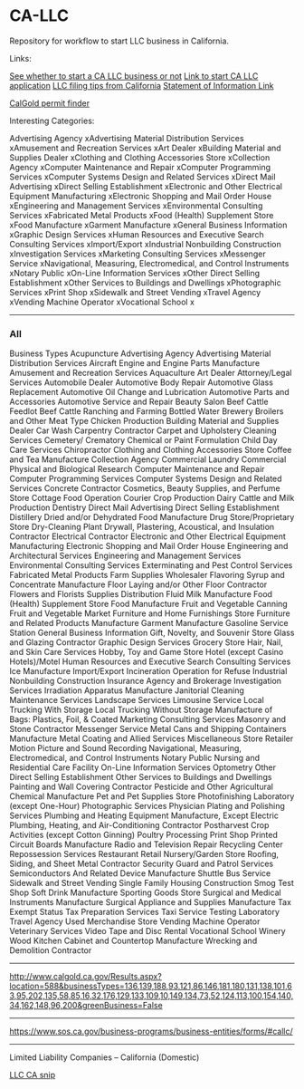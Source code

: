 # CA-LLC
Repository for workflow to start LLC business in California.

Links:


[See whether to start a CA LLC business or not](https://www.ftb.ca.gov/file/business/types/limited-liability-company/index.html)
[Link to start CA LLC application]()
[LLC filing tips from California](https://www.sos.ca.gov/business-programs/business-entities/filing-tips/filing-tips-llc/#llc1)
[Statement of Information Link](https://llcbizfile.sos.ca.gov/SI)

[CalGold permit finder](http://www.calgold.ca.gov/)

Interesting Categories:

Advertising Agency  xAdvertising Material Distribution Services  xAmusement and Recreation Services  xArt Dealer  xBuilding Material and Supplies Dealer  xClothing and Clothing Accessories Store  xCollection Agency  xComputer Maintenance and Repair  xComputer Programming Services  xComputer Systems Design and Related Services  xDirect Mail Advertising  xDirect Selling Establishment  xElectronic and Other Electrical Equipment Manufacturing  xElectronic Shopping and Mail Order House  xEngineering and Management Services  xEnvironmental Consulting Services  xFabricated Metal Products  xFood (Health) Supplement Store  xFood Manufacture  xGarment Manufacture  xGeneral Business Information  xGraphic Design Services  xHuman Resources and Executive Search Consulting Services  xImport/Export  xIndustrial Nonbuilding Construction  xInvestigation Services  xMarketing Consulting Services  xMessenger Service  xNavigational, Measuring, Electromedical, and Control Instruments  xNotary Public  xOn-Line Information Services  xOther Direct Selling Establishment  xOther Services to Buildings and Dwellings  xPhotographic Services  xPrint Shop  xSidewalk and Street Vending  xTravel Agency  xVending Machine Operator  xVocational School  x



---

### All

Business Types
Acupuncture	Advertising Agency	Advertising Material Distribution Services	Aircraft Engine and Engine Parts Manufacture	Amusement and Recreation Services	Aquaculture	Art Dealer	Attorney/Legal Services	Automobile Dealer	Automotive Body Repair	Automotive Glass Replacement	Automotive Oil Change and Lubrication	Automotive Parts and Accessories	Automotive Service and Repair	Beauty Salon	Beef Cattle Feedlot	Beef Cattle Ranching and Farming	Bottled Water	Brewery	Broilers and Other Meat Type Chicken Production	Building Material and Supplies Dealer	Car Wash	Carpentry Contractor	Carpet and Upholstery Cleaning Services	Cemetery/ Crematory	Chemical or Paint Formulation	Child Day Care Services	Chiropractor	Clothing and Clothing Accessories Store	Coffee and Tea Manufacture	Collection Agency	Commercial Laundry	Commercial Physical and Biological Research	Computer Maintenance and Repair	Computer Programming Services	Computer Systems Design and Related Services	Concrete Contractor	Cosmetics, Beauty Supplies, and Perfume Store	Cottage Food Operation	Courier	Crop Production	Dairy Cattle and Milk Production	Dentistry	Direct Mail Advertising	Direct Selling Establishment	Distillery	Dried and/or Dehydrated Food Manufacture	Drug Store/Proprietary Store	Dry-Cleaning Plant	Drywall, Plastering, Acoustical, and Insulation Contractor	Electrical Contractor	Electronic and Other Electrical Equipment Manufacturing	Electronic Shopping and Mail Order House	Engineering and Architectural Services	Engineering and Management Services	Environmental Consulting Services	Exterminating and Pest Control Services	Fabricated Metal Products	Farm Supplies Wholesaler	Flavoring Syrup and Concentrate Manufacture	Floor Laying and/or Other Floor Contractor	Flowers and Florists Supplies Distribution	Fluid Milk Manufacture	Food (Health) Supplement Store	Food Manufacture	Fruit and Vegetable Canning	Fruit and Vegetable Market	Furniture and Home Furnishings Store	Furniture and Related Products Manufacture	Garment Manufacture	Gasoline Service Station	General Business Information	Gift, Novelty, and Souvenir Store	Glass and Glazing Contractor	Graphic Design Services	Grocery Store	Hair, Nail, and Skin Care Services	Hobby, Toy and Game Store	Hotel (except Casino Hotels)/Motel	Human Resources and Executive Search Consulting Services	Ice Manufacture	Import/Export	Incineration Operation for Refuse	Industrial Nonbuilding Construction	Insurance Agency and Brokerage	Investigation Services	Irradiation Apparatus Manufacture	Janitorial Cleaning Maintenance Services	Landscape Services	Limousine Service	Local Trucking With Storage	Local Trucking Without Storage	Manufacture of Bags: Plastics, Foil, & Coated	Marketing Consulting Services	Masonry and Stone Contractor	Messenger Service	Metal Cans and Shipping Containers Manufacture	Metal Coating and Allied Services	Miscellaneous Store Retailer	Motion Picture and Sound Recording	Navigational, Measuring, Electromedical, and Control Instruments	Notary Public	Nursing and Residential Care Facility	On-Line Information Services	Optometry	Other Direct Selling Establishment	Other Services to Buildings and Dwellings	Painting and Wall Covering Contractor	Pesticide and Other Agricultural Chemical Manufacture	Pet and Pet Supplies Store	Photofinishing Laboratory (except One-Hour)	Photographic Services	Physician	Plating and Polishing Services	Plumbing and Heating Equipment Manufacture, Except Electric	Plumbing, Heating, and Air-Conditioning Contractor	Postharvest Crop Activities (except Cotton Ginning)	Poultry Processing	Print Shop	Printed Circuit Boards Manufacture	Radio and Television Repair	Recycling Center	Repossession Services	Restaurant	Retail Nursery/Garden Store	Roofing, Siding, and Sheet Metal Contractor	Security Guard and Patrol Services	Semiconductors And Related Device Manufacture	Shuttle Bus Service	Sidewalk and Street Vending	Single Family Housing Construction	Smog Test Shop	Soft Drink Manufacture	Sporting Goods Store	Surgical and Medical Instruments Manufacture	Surgical Appliance and Supplies Manufacture	Tax Exempt Status	Tax Preparation Services	Taxi Service	Testing Laboratory	Travel Agency	Used Merchandise Store	Vending Machine Operator	Veterinary Services	Video Tape and Disc Rental	Vocational School	Winery	Wood Kitchen Cabinet and Countertop Manufacture	Wrecking and Demolition Contractor

---


http://www.calgold.ca.gov/Results.aspx?location=588&businessTypes=136,139,188,93,121,86,146,181,180,131,138,101,63,95,202,135,58,85,16,32,176,129,133,109,10,149,134,73,52,124,113,100,154,140,34,162,148,96,200&greenBusiness=False


---

https://www.sos.ca.gov/business-programs/business-entities/forms/#callc/


---

 Limited Liability Companies – California (Domestic)

[LLC CA snip](https://s3-us-west-2.amazonaws.com/s.cdpn.io/2971879/screencapture-sos-ca-gov-business-programs-business-entities-forms-2019-11-18-16_16_24.png?d=1574122632661)

